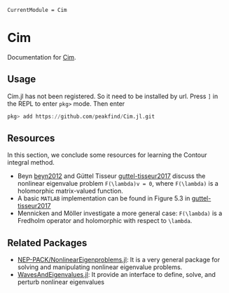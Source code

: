 ```@meta
CurrentModule = Cim
```

# Cim

Documentation for [Cim](https://github.com/peakfind/Cim.jl).

## Usage

Cim.jl has not been registered. So it need to be installed by url. Press `]` in 
the REPL to enter `pkg>` mode. Then enter
```julia
pkg> add https://github.com/peakfind/Cim.jl.git
```

## Resources

In this section, we conclude some resources for learning the Contour integral method.

+ Beyn [beyn2012](@cite) and G&uuml;ttel Tisseur [guttel-tisseur2017](@cite) 
  discuss the nonlinear eigenvalue problem ``F(\lambda)v = 0``, where ``F(\lambda)`` 
  is a holomorphic matrix-valued function.
+ A basic `MATLAB` implementation can be found in Figure 5.3 in [guttel-tisseur2017](@cite)
+ Mennicken and M&ouml;ller investigate a more general case: ``F(\lambda)`` is a 
  Fredholm operator and holomorphic with respect to ``\lambda``.

## Related Packages

+ [NEP-PACK/NonlinearEigenproblems.jl](https://github.com/nep-pack/NonlinearEigenproblems.jl):
  It is a very general package for solving and manipulating nonlinear eigenvalue problems.
+ [WavesAndEigenvalues.jl](https://github.com/JulHoltzDevelopers/WavesAndEigenvalues.jl): 
  It provide an interface to define, solve, and perturb nonlinear eigenvalues 